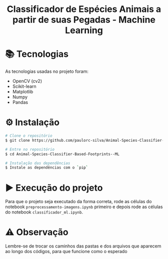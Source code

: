 <div align=center>
  <h1>Classificador de Espécies Animais a partir de suas Pegadas - Machine Learning</h1>
</div>

# 📚 Tecnologias 
As tecnologias usadas no projeto foram: 
- OpenCV (cv2)
- Scikit-learn
- Matplotlib
- Numpy
- Pandas
   
# ⚙️ Instalação
```bash
# Clone o repositório
$ git clone https://github.com/paulorc-silva/Animal-Species-Classifier-Based-Footprints--ML.git

# Entre no repositório
$ cd Animal-Species-Classifier-Based-Footprints--ML

# Instalação das dependências
$ Instale as dependências com o `pip`
```

# ▶️ Execução do projeto
Para que o projeto seja executado da forma correta, rode as células do notebook `preprocessamento-imagens.ipynb` primeiro e depois rode as células do notebook `classificador_ml.ipynb`.

# ⚠️ Observação
Lembre-se de trocar os caminhos das pastas e dos arquivos que aparecem ao longo dos códigos, para que funcione como o esperado 